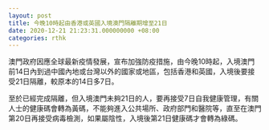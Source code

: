 ```yaml
---
layout: post
title: 今晚10時起由香港或英國入境澳門隔離期增至21日
date: 2020-12-21 21:23:31.000000000 +08:00
categories: rthk
---
```


澳門政府因應全球最新疫情發展，宣布加強防疫措施，由今晚10時起，入境澳門前14日內到過中國內地或台灣以外的國家或地區，包括香港和英國，入境後要接受21日隔離，較原本的14日多7日。

至於已經完成隔離，但入境澳門未夠21日的人，要再接受7日自我健康管理，有關人士的健康碼會轉為黃碼，不能夠進入公共場所、政府部門和醫院等，直至在澳門第20日再接受病毒檢測，如果屬陰性，入境後第21日健康碼才會轉為綠碼。
